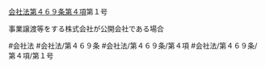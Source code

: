 [会社法第４６９条第４項](会社法＿＿＿＿第４６９条第４項)第１号

事業譲渡等をする株式会社が公開会社である場合


#会社法
#会社法/第４６９条
#会社法/第４６９条/第４項
#会社法/第４６９条/第４項/第１号
